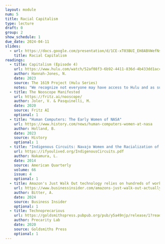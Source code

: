 ```yaml
---
layout: module
num: 5
title: Racial Capitalism
type: lecture
draft: 0
group: 2
show_schedule: 1
due_date: 2024-04-11
slides:
  - url: https://docs.google.com/presentation/d/1CE-xT03BUI_EH8ABVWefNs86HWh_UWYsA0SorwD7Ikw/edit?usp=sharing
    title: Racial Capitalism
readings:
  - title: Capitalism (Episode 4)
    url: https://www.hulu.com/watch/52af08f3-6b92-4411-836d-4b433dd1acc0?play=false&utm_source=shared_link
    author: Hannah-Jones, N.
    date: 2023
    source: The 1619 Project (Hulu Series)
    notes: "We recognize not everyone may have access to Hulu and as such have <a href='https://canvas.northwestern.edu/files/18867997/'>uploaded a version to Canvas</a>. Also, this could be a great opportunity to come together (covid-safely, of course) with your learning pods and watch together in person!" 
  - title: The Nooscope Manifested
    url: https://fritz.ai/nooscope/
    author: Joler, V. & Pasquinelli, M.
    date: 2020
    source: Fritz AI
    optional: 1
  - title: "Human Computers: The Early Women of NASA"
    url: https://www.history.com/news/human-computers-women-at-nasa
    author: Holland, B.
    date: 2023
    source: History
    optional: 1
  - title: "Indigenous Circuits: Navajo Women and the Racialization of Early Electronic Manufacture"
    url: https://ifyoulived.org/IndigenousCircuits.pdf
    author: Nakamura, L.
    date: 2014
    source: American Quarterly
    volume: 66
    issue: 4
    optional: 1
  - title: Amazon's Just Walk Out technology relies on hundreds of workers in India watching you shop
    url: https://www.businessinsider.com/amazons-just-walk-out-actually-1-000-people-in-india-2024-4
    author: Bitter, A.
    date: 2024
    source: Business Insider
    optional: 1
  - title: Technoprecarious
    url: https://goldsmithspress.pubpub.org/pub/y5a49njp/release/1?readingCollection=a89d3b23
    author: Precarity Lab
    date: 2020
    source: Goldsmiths Press
    optional: 1
---
```

